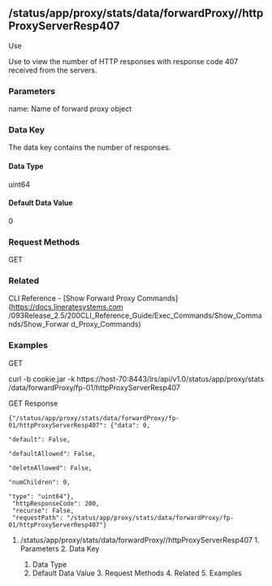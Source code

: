 ## /status/app/proxy/stats/data/forwardProxy/<name>/httpProxyServerResp407

Use

Use to view the number of HTTP responses with response code 407 received from
the servers.

### Parameters

name: Name of forward proxy object

### Data Key

The data key contains the number of responses.

#### Data Type

uint64

#### Default Data Value

0

### Request Methods

GET

### Related

CLI Reference - [Show Forward Proxy Commands](https://docs.lineratesystems.com
/093Release_2.5/200CLI_Reference_Guide/Exec_Commands/Show_Commands/Show_Forwar
d_Proxy_Commands)

### Examples

GET

curl -b cookie.jar -k https://host-70:8443/lrs/api/v1.0/status/app/proxy/stats
/data/forwardProxy/fp-01/httpProxyServerResp407

GET Response

    
    {"/status/app/proxy/stats/data/forwardProxy/fp-01/httpProxyServerResp407": {"data": 0,
                                                                                 "default": False,
                                                                                 "defaultAllowed": False,
                                                                                 "deleteAllowed": False,
                                                                                 "numChildren": 0,
                                                                                 "type": "uint64"},
     "httpResponseCode": 200,
     "recurse": False,
     "requestPath": "/status/app/proxy/stats/data/forwardProxy/fp-01/httpProxyServerResp407"}
    

  1. /status/app/proxy/stats/data/forwardProxy/<name>/httpProxyServerResp407
    1. Parameters
    2. Data Key
      1. Data Type
      2. Default Data Value
    3. Request Methods
    4. Related
    5. Examples

